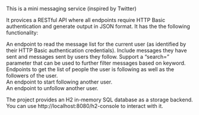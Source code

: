 This is a mini messaging service (inspired by Twitter) 

It provices a RESTful API where all endpoints require HTTP Basic authentication and generate output in JSON format. It has the the following functionality:

An endpoint to read the message list for the current user (as identified by their HTTP Basic authentication credentials). Include messages they have sent and messages sent by users they follow. Support a “search=” parameter that can be used to further filter messages based on keyword.  
Endpoints to get the list of people the user is following as well as the followers of the user.  
An endpoint to start following another user.  
An endpoint to unfollow another user.


The project provides an H2 in-memory SQL database as a storage backend.   You can use http://localhost:8080/h2-console to interact with it.   
 